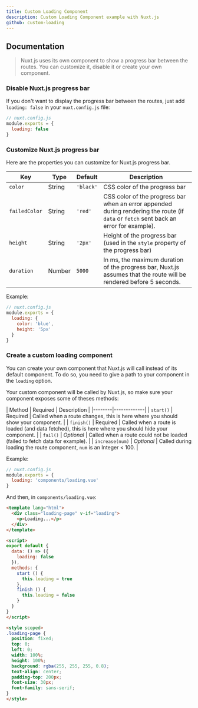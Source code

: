```yaml
---
title: Custom Loading Component
description: Custom Loading Component example with Nuxt.js
github: custom-loading
---
```


## Documentation

> Nuxt.js uses its own component to show a progress bar between the routes. You can customize it, disable it or create your own component.

### Disable Nuxt.js progress bar

If you don't want to display the progress bar between the routes, just add `loading: false` in your `nuxt.config.js` file:
```js
// nuxt.config.js
module.exports = {
  loading: false
}
```

### Customize Nuxt.js progress bar

Here are the properties you can customize for Nuxt.js progress bar.

| Key | Type | Default | Description |
|-----|------|---------|-------------|
| `color` | String | `'black'` | CSS color of the progress bar |
| `failedColor` | String | `'red'` | CSS color of the progress bar when an error appended during rendering the route (if `data` or `fetch` sent back an error for example). |
| `height` | String | `'2px'` | Height of the progress bar (used in the `style` property of the progress bar) |
| `duration` | Number | `5000` | In ms, the maximum duration of the progress bar, Nuxt.js assumes that the route will be rendered before 5 seconds. |

Example:
```js
// nuxt.config.js
module.exports = {
  loading: {
    color: 'blue',
    height: '5px'
  }
}
```

### Create a custom loading component

You can create your own component that Nuxt.js will call instead of its default component. To do so, you need to give a path to your component in the `loading` option.

Your custom component will be called by Nuxt.js, so make sure your component exposes some of theses methods:

| Method | Required | Description |
|--------|-------------|
| `start()` | Required | Called when a route changes, this is here where you should show your component. |
| `finish()` | Required | Called when a route is loaded (and data fetched), this is here where you should hide your component. |
| `fail()` | *Optional* | Called when a route could not be loaded (failed to fetch data for example). |
| `increase(num)` | *Optional* | Called during loading the route component, `num` is an Integer < 100. |


Example:
```js
// nuxt.config.js
module.exports = {
  loading: 'components/loading.vue'
}
```

And then, in `components/loading.vue`:
```html
<template lang="html">
  <div class="loading-page" v-if="loading">
    <p>Loading...</p>
  </div>
</template>

<script>
export default {
  data: () => ({
    loading: false
  }),
  methods: {
    start () {
      this.loading = true
    },
    finish () {
      this.loading = false
    }
  }
}
</script>

<style scoped>
.loading-page {
  position: fixed;
  top: 0;
  left: 0;
  width: 100%;
  height: 100%;
  background: rgba(255, 255, 255, 0.8);
  text-align: center;
  padding-top: 200px;
  font-size: 30px;
  font-family: sans-serif;
}
</style>
```
